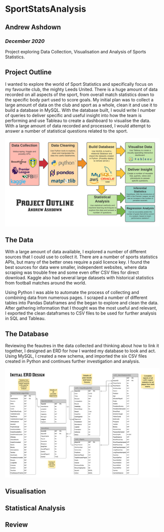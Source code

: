# SportStatsAnalysis
## Andrew Ashdown
### *December 2020*

Project exploring Data Collection, Visualisation and Analysis of Sports Statistics.


## Project Outline

I wanted to explore the world of Sport Statistics and specifically focus on my favourite club, the mighty Leeds United. There is a huge amount of data recorded on all aspects of the sport, from overall match statistics down to the specific body part used to score goals. My initial plan was to collect a large amount of data on the club and sport as a whole, clean it and use it to build a database in MySQL. With the database built, I would write I number of queries to deliver specific and useful insight into how the team is performing and use Tableau to create a dashboard to visualise the data. With a large amount of data recorded and processed, I would attempt to answer a number of statistical questions related to the sport.

![Alt text](Images/FinalProjectDiagram.png?raw=true "Project Outline")


## The Data

With a large amount of data available, I explored a number of different sources that I could use to collect it. There are a number of sports statistics APIs, but many of the better ones require a paid licence key. I found the best sources for data were smaller, independent websites, where data scraping was trouble free and some even offer CSV files for direct download. Kaggle also had several large datasets with historical statistics from football matches around the world.

Using Python I was able to automate the process of collecting and combining data from numerous pages. I scraped a number of different tables into Pandas Dataframes and the began to explore and clean the data. After gathering information that I thought was the most useful and relevant, I exported the clean dataframes to CSV files to be used for further analysis in SQL and Tableau.

## The Database

Reviewing the feautres in the data collected and thinking about how to link it together, I designed an ERD for how I wanted my database to look and act. Using MySQL, I created a new schema, and imported the six CSV files created in Python and continues further investigation and analysis.

![Alt text](Images/LeedsUnitedDatabase.png?raw=true "Project Outline")

## Visualisation


## Statistical Analysis


## Review
